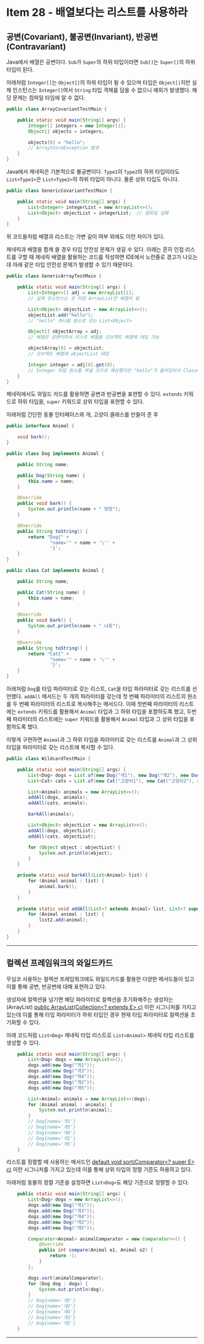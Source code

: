 # Item 28 - 배열보다는 리스트를 사용하라

## 공변(Covariant), 불공변(Invariant), 반공변(Contravariant)

Java에서 배열은 공변이다. `Sub`가 `Super`의 하위 타입이라면 `Sub[]`는 `Super[]`의 하위 타입이 된다.

아래처럼 `Integer[]`는 `Object[]`의 하위 타입이 될 수 있으며 타입은 `Object[]`지만 실제 인스턴스는 `Integer[]`여서 `String` 타입 객체를 담을 수 없으니 예외가 발생했다. 해당 문제는 컴파일 타임에 알 수 없다.

```java
public class ArrayCovariantTestMain {

    public static void main(String[] args) {
        Integer[] integers = new Integer[1];
        Object[] objects = integers;

        objects[0] = "hello";
        // ArrayStoreException 발생
    }
}
```

Java에서 제네릭은 기본적으로 불공변이다. `Type1`이 `Type2`의 하위 타입이라도 `List<Type1>`은 `List<Type2>`의 하위 타입이 아니다. 물론 상위 타입도 아니다.

```java
public class GenericCovariantTestMain {

    public static void main(String[] args) {
        List<Integer> integerList = new ArrayList<>();
        List<Object> objectList = integerList;  // 컴파일 실패
    }
}
```

위 코드들처럼 배열과 리스트는 가변 길이 여부 외에도 이런 차이가 있다.

제네릭과 배열을 함께 쓸 경우 타입 안전성 문제가 생길 수 있다. 아래는 흔히 인접 리스트를 구할 때 제네릭 배열을 활용하는 코드를 작성하면 IDE에서 노란줄로 경고가 나오는데 아래 같은 타입 안전성 문제가 발생할 수 있기 때문이다.

```java
public class GenericArrayTestMain {

    public static void main(String[] args) {
        List<Integer>[] adj = new ArrayList[1];
        // 실제 인스턴스는 로 타입 ArrayList인 배열이 됨

        List<Object> objectList = new ArrayList<>();
        objectList.add("hello");
        // "hello" 하나를 원소로 갖는 List<Object>

        Object[] objectArray = adj;
        // 배열은 공변이라서 리스트 배열을 오브젝트 배열에 대입 가능

        objectArray[0] = objectList;
        // 오브젝트 배열에 objectList 대입

        Integer integer = adj[0].get(0);
        // Integer 타입 원소를 꺼낼 것으로 예상했지만 "hello"가 들어있어서 ClassCastException 발생
    }
}
```

제네릭에서도 와일드 카드를 활용하면 공변과 반공변을 표현할 수 있다. `extends` 키워드로 하위 타입을, `super` 키워드로 상위 타입을 표현할 수 있다.

아래처럼 간단한 동물 인터페이스와 개, 고양이 클래스를 만들어 준 후

```java
public interface Animal {

    void bark();
}

public class Dog implements Animal {

    public String name;

    public Dog(String name) {
        this.name = name;
    }

    @Override
    public void bark() {
        System.out.println(name + " 멍멍");
    }

    @Override
    public String toString() {
        return "Dog{" +
                "name='" + name + '\'' +
                '}';
    }
}

public class Cat implements Animal {

    public String name;

    public Cat(String name) {
        this.name = name;
    }

    @Override
    public void bark() {
        System.out.println(name + " 냐옹");
    }

    @Override
    public String toString() {
        return "Cat{" +
                "name='" + name + '\'' +
                '}';
    }
}
```

아래처럼 `Dog`를 타입 파라미터로 갖는 리스트, `Cat`을 타입 파라미터로 갖는 리스트를 선언했다. `addAll` 메서드는 두 개의 파라미터를 갖는데 첫 번째 파라미터의 리스트의 원소를 두 번째 파라미터의 리스트로 복사해주는 메서드다. 이때 첫번째 파라미터의 리스트에는 `extends` 키워드를 활용해서 `Animal` 타입과 그 하위 타입을 포함하도록 했고, 두번째 파라미터의 리스트에는 `super` 키워드를 활용해서 `Animal` 타입과 그 상위 타입을 포함하도록 했다.

이렇게 구현하면 `Animal`과 그 하위 타입을 파라미터로 갖는 리스트를 `Animal`과 그 상위 타입을 파라미터로 갖는 리스트에 복사할 수 있다.

```java
public class WildcardTestMain {

    public static void main(String[] args) {
        List<Dog> dogs = List.of(new Dog("개1"), new Dog("개2"), new Dog("개3"));
        List<Cat> cats = List.of(new Cat("고양이1"), new Cat("고양이2"), new Cat("고양이3"));

        List<Animal> animals = new ArrayList<>();
        addAll(dogs, animals);
        addAll(cats, animals);

        barkAll(animals);

        List<Object> objectList = new ArrayList<>();
        addAll(dogs, objectList);
        addAll(cats, objectList);

        for (Object object : objectList) {
            System.out.println(object);
        }
    }

    private static void barkAll(List<Animal> list) {
        for (Animal animal : list) {
            animal.bark();
        }
    }

    private static void addAll(List<? extends Animal> list, List<? super Animal> list2) {
        for (Animal animal : list) {
            list2.add(animal);
        }
    }
}
```

---

## 컬렉션 프레임워크의 와일드카드

무심코 사용하는 컬렉션 프레임워크에도 와일드카드를 활용한 다양한 메서드들이 있고 이를 통해 공변, 반공변에 대해 표현하고 있다.

생성자에 컬렉션을 넘기면 해당 파라미터로 컬렉션을 초기화해주는 생성자는(ArrayList) [public ArrayList(Collection<? extends E> c)](<https://docs.oracle.com/en/java/javase/21/docs/api/java.base/java/util/ArrayList.html#%3Cinit%3E(java.util.Collection)>) 이런 시그니처를 가지고 있는데 이를 통해 타입 파라미터가 하위 타입인 경우 현재 타입 파라미터로 컬렉션을 초기화할 수 있다.

아래 코드처럼 `List<Dog>` 제네릭 타입 리스트로 `List<Animal>` 제네릭 타입 리스트를 생성할 수 있다.

```java
    public static void main(String[] args) {
        List<Dog> dogs = new ArrayList<>();
        dogs.add(new Dog("개1"));
        dogs.add(new Dog("개3"));
        dogs.add(new Dog("개4"));
        dogs.add(new Dog("개2"));
        dogs.add(new Dog("개5"));

        List<Animal> animals = new ArrayList<>(dogs);
        for (Animal animal : animals) {
            System.out.println(animal);
        }
        // Dog{name='개1'}
        // Dog{name='개3'}
        // Dog{name='개4'}
        // Dog{name='개2'}
        // Dog{name='개5'}
    }
```

리스트를 정렬할 때 사용하는 메서드인 [default void sort(Comparator<? super E> c)](<https://docs.oracle.com/en/java/javase/21/docs/api/java.base/java/util/List.html#sort(java.util.Comparator)>) 이런 시그니처를 가지고 있는데 이를 통해 상위 타입의 정렬 기준도 허용하고 있다.

아래처럼 동물의 정렬 기준을 설정하면 `List<Dog>`도 해당 기준으로 정렬할 수 있다.

```java
    public static void main(String[] args) {
        List<Dog> dogs = new ArrayList<>();
        dogs.add(new Dog("개1"));
        dogs.add(new Dog("개3"));
        dogs.add(new Dog("개4"));
        dogs.add(new Dog("개2"));
        dogs.add(new Dog("개5"));

        Comparator<Animal> animalComparator = new Comparator<>() {
            @Override
            public int compare(Animal o1, Animal o2) {
                return -1;
            }
        };

        dogs.sort(animalComparator);
        for (Dog dog : dogs) {
            System.out.println(dog);
        }
        // Dog{name='개5'}
        // Dog{name='개2'}
        // Dog{name='개4'}
        // Dog{name='개3'}
        // Dog{name='개1'}
    }
```

---
